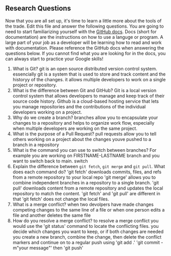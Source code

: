 ## Research Questions 

Now that you are all set up, it's time to learn a little more about the tools of the trade. Edit this file and answer the following questions. You are going to need to start familiarizing yourself with the [GitHub docs](https://docs.github.com/en). Docs (short for documentation) are the instructions on how to use a languge or program. A large part of your job as a developer will be learning how to read and work with documentation. Please reference the GitHub docs when answering the questions below. If you cannot find what you are looking for in the docs, you can always start to practice your Google skills!

1. What is Git? git is an open source distributed version control system. 
essencially git is a system that is used to store and track content and 
the historyy of the changes. it allows multiple developers to work on a 
single project or repository. 
2. What is the difference between Git and GitHub? Git is a local version 
control system that allows developers to manage and keep track of their 
source code history. Github is a cloud-based hosting service that lets you 
manage repositories and the contributions of the individual developers 
working on a project. 
3. Why do we create a branch? branches allow you to encapsulate your 
changes to a repository and helps to organize work flow, especially when 
multiple developers are working on the same project. 
4. What is the purpose of a Pull Request? pull requests allow you to tell 
others working on a project about the changes youve pushed to a branch in 
a repository
5. What is the command you can use to switch between branches? For example you are working on FIRSTNAME-LASTNAME branch and you want to switch back to main. switch <branchname>
6. Explain the difference between `git fetch`, `git merge` and `git pull`. What does each command do? 'git fetch' downloads commits, files, and refs from a remote repository to your local repo 'git 
merge' allows you to combine independent branches in a repository to a single branch. 'git pull' downloads content from a remote repository and updates the local repository to match the content. 
'git fetch' and 'git pull' are different in that 'git fetch' does not change the local files. 
7. What is a merge conflict? when two devolpers have made changes competing changes to the same line of a file or when one person edits a file and another deletes the same file
8. How do you resolve a merge conflict? to resolve a merge conflict you would use the 'git status' command to locate the conflicting files. you decide which changes you want to keep, or if both 
changes are needed you create a new branch, combine the change, then delete the conflict markers and continue on to a regular push using 'git add .' 'git commit -m"your message"' then 'git push'
